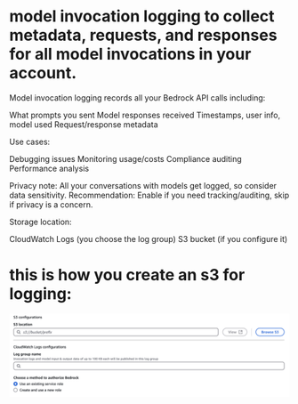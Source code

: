 # model invocation logging to collect metadata, requests, and responses for all model invocations in your account.
Model invocation logging records all your Bedrock API calls including:

What prompts you sent
Model responses received
Timestamps, user info, model used
Request/response metadata

Use cases:

Debugging issues
Monitoring usage/costs
Compliance auditing
Performance analysis

Privacy note: All your conversations with models get logged, so consider data sensitivity.
Recommendation: Enable if you need tracking/auditing, skip if privacy is a concern.

Storage location:

CloudWatch Logs (you choose the log group)
S3 bucket (if you configure it)

# this is how you create an s3 for logging:     
![alt text](image-3.png)


